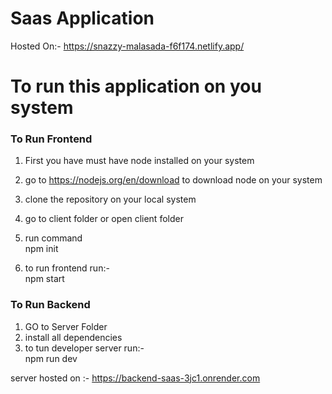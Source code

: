 # Saas Application
Hosted On:- https://snazzy-malasada-f6f174.netlify.app/

<h1>To run this application on you system</h1>

<h3> To Run Frontend </h3>

1) First you have must have node installed  on your system 

2) go to https://nodejs.org/en/download to download node on your system
3) clone the repository on your local system
4) go to client folder or open client folder
5) run command
 <br/>npm init
7) to run frontend run:-
  <br/> npm start

<h3> To Run Backend </h3>

1) GO to Server Folder
2) install all dependencies
3) to tun developer server run:-
    <br/>npm run dev

server hosted on :- https://backend-saas-3jc1.onrender.com
